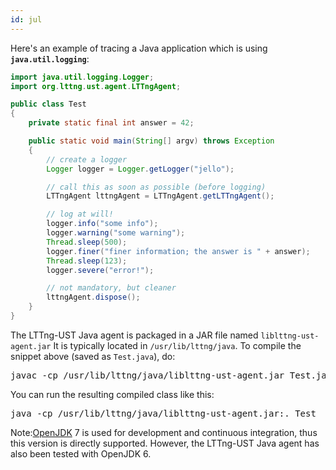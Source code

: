 ```yaml
---
id: jul
---
```


Here's an example of tracing a Java application which is using
**`java.util.logging`**:

~~~ java
import java.util.logging.Logger;
import org.lttng.ust.agent.LTTngAgent;

public class Test
{
    private static final int answer = 42;

    public static void main(String[] argv) throws Exception
    {
        // create a logger
        Logger logger = Logger.getLogger("jello");

        // call this as soon as possible (before logging)
        LTTngAgent lttngAgent = LTTngAgent.getLTTngAgent();

        // log at will!
        logger.info("some info");
        logger.warning("some warning");
        Thread.sleep(500);
        logger.finer("finer information; the answer is " + answer);
        Thread.sleep(123);
        logger.severe("error!");

        // not mandatory, but cleaner
        lttngAgent.dispose();
    }
}
~~~

The LTTng-UST Java agent is packaged in a JAR file named
`liblttng-ust-agent.jar` It is typically located in
`/usr/lib/lttng/java`. To compile the snippet above
(saved as `Test.java`), do:

<pre class="term">
javac -cp /usr/lib/lttng/java/liblttng-ust-agent.jar Test.java
</pre>

You can run the resulting compiled class like this:

<pre class="term">
java -cp /usr/lib/lttng/java/liblttng-ust-agent.jar:. Test
</pre>

<div class="tip">
<p>
    <span class="t">Note:</span><a href="http://openjdk.java.net/" class="ext">OpenJDK</a> 7
    is used for development and continuous integration, thus this
    version is directly supported. However, the LTTng-UST Java agent has
    also been tested with OpenJDK 6.
</p>
</div>
